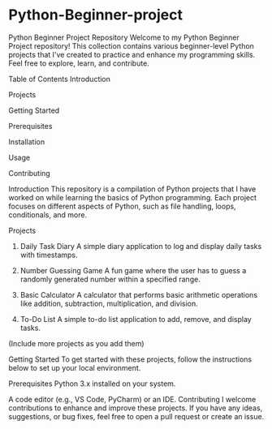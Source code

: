 # Python-Beginner-project
Python Beginner Project Repository
Welcome to my Python Beginner Project repository! This collection contains various beginner-level Python projects that I've created to practice and enhance my programming skills. Feel free to explore, learn, and contribute.

Table of Contents
Introduction

Projects

Getting Started

Prerequisites

Installation

Usage

Contributing


Introduction
This repository is a compilation of Python projects that I have worked on while learning the basics of Python programming. Each project focuses on different aspects of Python, such as file handling, loops, conditionals, and more.

Projects
1. Daily Task Diary
A simple diary application to log and display daily tasks with timestamps.

2. Number Guessing Game
A fun game where the user has to guess a randomly generated number within a specified range.

3. Basic Calculator
A calculator that performs basic arithmetic operations like addition, subtraction, multiplication, and division.

4. To-Do List
A simple to-do list application to add, remove, and display tasks.

(Include more projects as you add them)

Getting Started
To get started with these projects, follow the instructions below to set up your local environment.

Prerequisites
Python 3.x installed on your system.

A code editor (e.g., VS Code, PyCharm) or an IDE.
Contributing
I welcome contributions to enhance and improve these projects. If you have any ideas, suggestions, or bug fixes, feel free to open a pull request or create an issue.
